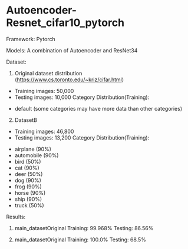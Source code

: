 # Autoencoder-Resnet_cifar10_pytorch

Framework:
Pytorch

Models:
A combination of Autoencoder and ResNet34

Dataset:
1. Original dataset distribution (https://www.cs.toronto.edu/~kriz/cifar.html)
* Training images: 50,000
* Testing images: 10,000
Category Distribution(Training):
- default (some categories may have more data than other categories)

2. DatasetB
* Training images: 46,800
* Testing images: 13,200
Category Distribution(Training):
- airplane (90%)
- automobile (90%)
- bird (50%)
- cat (90%)
- deer (50%)
- dog (90%)
- frog (90%)
- horse (90%)
- ship (90%)
- truck (50%)

Results:
1. main_datasetOriginal
Training: 99.968%
Testing: 86.56%

2. main_datasetOriginal
Training: 100.0%
Testing: 68.5%



